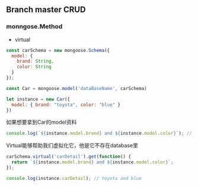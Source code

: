 ## Branch master CRUD

### monngose.Method
* virtual

``` javascript
const carSchema = new mongoose.Schema({
  model: {
    brand: String,
    color: String
  }
});

const Car = mongoose.model('dataBaseName', carSchema)

let instance = new Car({
  model: { brand: "toyota", color: "blue" }
})
```
<p>如果想要拿到Car的model资料</p>

``` javascript
console.log(`${instance.model.brand} and ${instance.model.color}`); // toyota and blue
```

<p>Virtual能够帮助我们虚拟化它，他是它不存在database里</p>

``` javascript
carSchema.virtual('carDetail').get(function() {
  return `${instance.model.brand} and ${instance.model.color}`;
});

console.log(instance.carDetail); // toyota and blue
```





    


